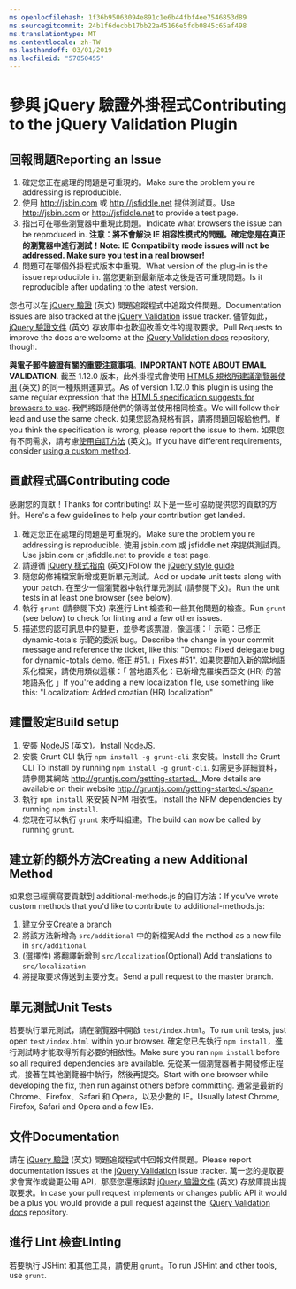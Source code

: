 ```yaml
---
ms.openlocfilehash: 1f36b95063094e891c1e6b44fbf4ee7546853d89
ms.sourcegitcommit: 24b1f6decbb17bb22a45166e5fdb0845c65af498
ms.translationtype: MT
ms.contentlocale: zh-TW
ms.lasthandoff: 03/01/2019
ms.locfileid: "57050455"
---
```

# <a name="contributing-to-the-jquery-validation-plugin"></a><span data-ttu-id="05320-101">參與 jQuery 驗證外掛程式</span><span class="sxs-lookup"><span data-stu-id="05320-101">Contributing to the jQuery Validation Plugin</span></span>

## <a name="reporting-an-issue"></a><span data-ttu-id="05320-102">回報問題</span><span class="sxs-lookup"><span data-stu-id="05320-102">Reporting an Issue</span></span>

1. <span data-ttu-id="05320-103">確定您正在處理的問題是可重現的。</span><span class="sxs-lookup"><span data-stu-id="05320-103">Make sure the problem you're addressing is reproducible.</span></span>
2. <span data-ttu-id="05320-104">使用 http://jsbin.com 或 http://jsfiddle.net 提供測試頁。</span><span class="sxs-lookup"><span data-stu-id="05320-104">Use http://jsbin.com or http://jsfiddle.net to provide a test page.</span></span>
3. <span data-ttu-id="05320-105">指出可在哪些瀏覽器中重現此問題。</span><span class="sxs-lookup"><span data-stu-id="05320-105">Indicate what browsers the issue can be reproduced in.</span></span> <span data-ttu-id="05320-106">**注意：將不會解決 IE 相容性模式的問題。確定您是在真正的瀏覽器中進行測試！**</span><span class="sxs-lookup"><span data-stu-id="05320-106">**Note: IE Compatibilty mode issues will not be addressed. Make sure you test in a real browser!**</span></span>
4. <span data-ttu-id="05320-107">問題可在哪個外掛程式版本中重現。</span><span class="sxs-lookup"><span data-stu-id="05320-107">What version of the plug-in is the issue reproducible in.</span></span> <span data-ttu-id="05320-108">當您更新到最新版本之後是否可重現問題。</span><span class="sxs-lookup"><span data-stu-id="05320-108">Is it reproducible after updating to the latest version.</span></span>

<span data-ttu-id="05320-109">您也可以在 [jQuery 驗證](https://github.com/jzaefferer/jquery-validation/issues) \(英文\) 問題追蹤程式中追蹤文件問題。</span><span class="sxs-lookup"><span data-stu-id="05320-109">Documentation issues are also tracked at the [jQuery Validation](https://github.com/jzaefferer/jquery-validation/issues) issue tracker.</span></span>
<span data-ttu-id="05320-110">儘管如此，[jQuery 驗證文件](https://github.com/jzaefferer/validation-content) \(英文\) 存放庫中也歡迎改善文件的提取要求。</span><span class="sxs-lookup"><span data-stu-id="05320-110">Pull Requests to improve the docs are welcome at the [jQuery Validation docs](https://github.com/jzaefferer/validation-content) repository, though.</span></span>

<span data-ttu-id="05320-111">**與電子郵件驗證有關的重要注意事項**。</span><span class="sxs-lookup"><span data-stu-id="05320-111">**IMPORTANT NOTE ABOUT EMAIL VALIDATION**.</span></span> <span data-ttu-id="05320-112">截至 1.12.0 版本，此外掛程式會使用 [HTML5 規格所建議瀏覽器使用](https://html.spec.whatwg.org/multipage/forms.html#valid-e-mail-address) \(英文\) 的同一種規則運算式。</span><span class="sxs-lookup"><span data-stu-id="05320-112">As of version 1.12.0 this plugin is using the same regular expression that the [HTML5 specification suggests for browsers to use](https://html.spec.whatwg.org/multipage/forms.html#valid-e-mail-address).</span></span> <span data-ttu-id="05320-113">我們將跟隨他們的領導並使用相同檢查。</span><span class="sxs-lookup"><span data-stu-id="05320-113">We will follow their lead and use the same check.</span></span> <span data-ttu-id="05320-114">如果您認為規格有誤，請將問題回報給他們。</span><span class="sxs-lookup"><span data-stu-id="05320-114">If you think the specification is wrong, please report the issue to them.</span></span> <span data-ttu-id="05320-115">如果您有不同需求，請考慮[使用自訂方法](http://jqueryvalidation.org/jQuery.validator.addMethod/) \(英文\)。</span><span class="sxs-lookup"><span data-stu-id="05320-115">If you have different requirements, consider [using a custom method](http://jqueryvalidation.org/jQuery.validator.addMethod/).</span></span>

## <a name="contributing-code"></a><span data-ttu-id="05320-116">貢獻程式碼</span><span class="sxs-lookup"><span data-stu-id="05320-116">Contributing code</span></span>

<span data-ttu-id="05320-117">感謝您的貢獻！</span><span class="sxs-lookup"><span data-stu-id="05320-117">Thanks for contributing!</span></span> <span data-ttu-id="05320-118">以下是一些可協助提供您的貢獻的方針。</span><span class="sxs-lookup"><span data-stu-id="05320-118">Here's a few guidelines to help your contribution get landed.</span></span>

1. <span data-ttu-id="05320-119">確定您正在處理的問題是可重現的。</span><span class="sxs-lookup"><span data-stu-id="05320-119">Make sure the problem you're addressing is reproducible.</span></span> <span data-ttu-id="05320-120">使用 jsbin.com 或 jsfiddle.net 來提供測試頁。</span><span class="sxs-lookup"><span data-stu-id="05320-120">Use jsbin.com or jsfiddle.net to provide a test page.</span></span>
2. <span data-ttu-id="05320-121">請遵循 [jQuery 樣式指南](http://contribute.jquery.com/style-guides/js) \(英文\)</span><span class="sxs-lookup"><span data-stu-id="05320-121">Follow the [jQuery style guide](http://contribute.jquery.com/style-guides/js)</span></span>
3. <span data-ttu-id="05320-122">隨您的修補檔案新增或更新單元測試。</span><span class="sxs-lookup"><span data-stu-id="05320-122">Add or update unit tests along with your patch.</span></span> <span data-ttu-id="05320-123">在至少一個瀏覽器中執行單元測試 (請參閱下文)。</span><span class="sxs-lookup"><span data-stu-id="05320-123">Run the unit tests in at least one browser (see below).</span></span>
4. <span data-ttu-id="05320-124">執行 `grunt` (請參閱下文) 來進行 Lint 檢查和一些其他問題的檢查。</span><span class="sxs-lookup"><span data-stu-id="05320-124">Run `grunt` (see below) to check for linting and a few other issues.</span></span>
5. <span data-ttu-id="05320-125">描述您的認可訊息中的變更，並參考該票證，像這樣：「 示範：已修正 dynamic-totals 示範的委派 bug。</span><span class="sxs-lookup"><span data-stu-id="05320-125">Describe the change in your commit message and reference the ticket, like this: "Demos: Fixed delegate bug for dynamic-totals demo.</span></span> <span data-ttu-id="05320-126">修正 #51。」</span><span class="sxs-lookup"><span data-stu-id="05320-126">Fixes #51".</span></span> <span data-ttu-id="05320-127">如果您要加入新的當地語系化檔案，請使用類似這樣：「 當地語系化：已新增克羅埃西亞文 (HR) 的當地語系化 」</span><span class="sxs-lookup"><span data-stu-id="05320-127">If you're adding a new localization file, use something like this: "Localization: Added croatian (HR) localization"</span></span>

## <a name="build-setup"></a><span data-ttu-id="05320-128">建置設定</span><span class="sxs-lookup"><span data-stu-id="05320-128">Build setup</span></span>

1. <span data-ttu-id="05320-129">安裝 [NodeJS](http://nodejs.org) \(英文\)。</span><span class="sxs-lookup"><span data-stu-id="05320-129">Install [NodeJS](http://nodejs.org).</span></span>
2. <span data-ttu-id="05320-130">安裝 Grunt CLI 執行 `npm install -g grunt-cli` 來安裝。</span><span class="sxs-lookup"><span data-stu-id="05320-130">Install the Grunt CLI To install by running `npm install -g grunt-cli`.</span></span> <span data-ttu-id="05320-131">如需更多詳細資料，請參閱其網站 http://gruntjs.com/getting-started。</span><span class="sxs-lookup"><span data-stu-id="05320-131">More details are available on their website http://gruntjs.com/getting-started.</span></span>
3. <span data-ttu-id="05320-132">執行 `npm install` 來安裝 NPM 相依性。</span><span class="sxs-lookup"><span data-stu-id="05320-132">Install the NPM dependencies by running `npm install`.</span></span>
4. <span data-ttu-id="05320-133">您現在可以執行 `grunt` 來呼叫組建。</span><span class="sxs-lookup"><span data-stu-id="05320-133">The build can now be called by running `grunt`.</span></span>

## <a name="creating-a-new-additional-method"></a><span data-ttu-id="05320-134">建立新的額外方法</span><span class="sxs-lookup"><span data-stu-id="05320-134">Creating a new Additional Method</span></span>

<span data-ttu-id="05320-135">如果您已經撰寫要貢獻到 additional-methods.js 的自訂方法：</span><span class="sxs-lookup"><span data-stu-id="05320-135">If you've wrote custom methods that you'd like to contribute to additional-methods.js:</span></span>

1. <span data-ttu-id="05320-136">建立分支</span><span class="sxs-lookup"><span data-stu-id="05320-136">Create a branch</span></span>
2. <span data-ttu-id="05320-137">將該方法新增為 `src/additional` 中的新檔案</span><span class="sxs-lookup"><span data-stu-id="05320-137">Add the method as a new file in `src/additional`</span></span>
3. <span data-ttu-id="05320-138">(選擇性) 將翻譯新增到 `src/localization`</span><span class="sxs-lookup"><span data-stu-id="05320-138">(Optional) Add translations to `src/localization`</span></span>
4. <span data-ttu-id="05320-139">將提取要求傳送到主要分支。</span><span class="sxs-lookup"><span data-stu-id="05320-139">Send a pull request to the master branch.</span></span>

## <a name="unit-tests"></a><span data-ttu-id="05320-140">單元測試</span><span class="sxs-lookup"><span data-stu-id="05320-140">Unit Tests</span></span>

<span data-ttu-id="05320-141">若要執行單元測試，請在瀏覽器中開啟 `test/index.html`。</span><span class="sxs-lookup"><span data-stu-id="05320-141">To run unit tests, just open `test/index.html` within your browser.</span></span> <span data-ttu-id="05320-142">確定您已先執行 `npm install`，進行測試時才能取得所有必要的相依性。</span><span class="sxs-lookup"><span data-stu-id="05320-142">Make sure you ran `npm install` before so all required dependencies are available.</span></span>
<span data-ttu-id="05320-143">先從某一個瀏覽器著手開發修正程式，接著在其他瀏覽器中執行，然後再提交。</span><span class="sxs-lookup"><span data-stu-id="05320-143">Start with one browser while developing the fix, then run against others before committing.</span></span> <span data-ttu-id="05320-144">通常是最新的 Chrome、Firefox、Safari 和 Opera，以及少數的 IE。</span><span class="sxs-lookup"><span data-stu-id="05320-144">Usually latest Chrome, Firefox, Safari and Opera and a few IEs.</span></span>

## <a name="documentation"></a><span data-ttu-id="05320-145">文件</span><span class="sxs-lookup"><span data-stu-id="05320-145">Documentation</span></span>

<span data-ttu-id="05320-146">請在 [jQuery 驗證](https://github.com/jzaefferer/jquery-validation/issues) \(英文\) 問題追蹤程式中回報文件問題。</span><span class="sxs-lookup"><span data-stu-id="05320-146">Please report documentation issues at the [jQuery Validation](https://github.com/jzaefferer/jquery-validation/issues) issue tracker.</span></span>
<span data-ttu-id="05320-147">萬一您的提取要求會實作或變更公用 API，那麼您還應該對 [jQuery 驗證文件](https://github.com/jzaefferer/validation-content) \(英文\) 存放庫提出提取要求。</span><span class="sxs-lookup"><span data-stu-id="05320-147">In case your pull request implements or changes public API it would be a plus you would provide a pull request against the [jQuery Validation docs](https://github.com/jzaefferer/validation-content) repository.</span></span>

## <a name="linting"></a><span data-ttu-id="05320-148">進行 Lint 檢查</span><span class="sxs-lookup"><span data-stu-id="05320-148">Linting</span></span>

<span data-ttu-id="05320-149">若要執行 JSHint 和其他工具，請使用 `grunt`。</span><span class="sxs-lookup"><span data-stu-id="05320-149">To run JSHint and other tools, use `grunt`.</span></span>
